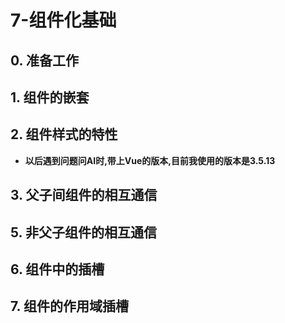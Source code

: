 # 7-组件化基础

## 0. 准备工作

## 1. 组件的嵌套

## 2. 组件样式的特性

- **以后遇到问题问AI时,带上Vue的版本,目前我使用的版本是3.5.13**

## 3. 父子间组件的相互通信

## 5. 非父子组件的相互通信

## 6. 组件中的插槽

## 7. 组件的作用域插槽